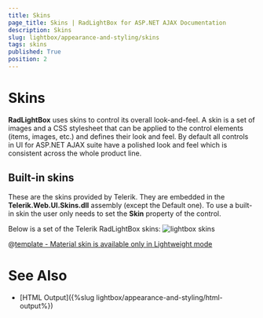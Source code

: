 ```yaml
---
title: Skins
page_title: Skins | RadLightBox for ASP.NET AJAX Documentation
description: Skins
slug: lightbox/appearance-and-styling/skins
tags: skins
published: True
position: 2
---
```


# Skins



**RadLightBox** uses skins to control its overall look-and-feel. A skin is a set of images and a CSS stylesheet that can be applied to the control elements (items, images, etc.) and defines their look and feel. By default all controls in UI for ASP.NET AJAX suite have a polished look and feel which is consistent across the whole product line.

## Built-in skins

These are the skins provided by Telerik. They are embedded in the **Telerik.Web.UI.Skins.dll** assembly (except the Default one). To use a built-in skin the user only needs to set the **Skin** property of the control.

Below is a set of the Telerik RadLightBox skins:
![lightbox skins](images/lightbox-skins.png) 


 @[template - Material skin is available only in Lightweight mode](/_templates/common/skins-notes.md#material-only-in-lightweight) 



# See Also

 * [HTML Output]({%slug lightbox/appearance-and-styling/html-output%})

